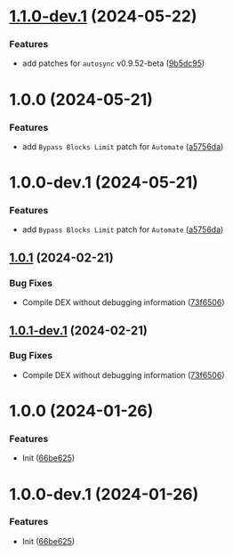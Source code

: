 # [1.1.0-dev.1](https://github.com/BholeyKaBhakt/revanced-patches-xtra/compare/v1.0.0...v1.1.0-dev.1) (2024-05-22)


### Features

* add patches for `autosync` v0.9.52-beta ([9b5dc95](https://github.com/BholeyKaBhakt/revanced-patches-xtra/commit/9b5dc9567fcb70277c5b38b4ccfc386bd2ed640d))

# 1.0.0 (2024-05-21)


### Features

* add `Bypass Blocks Limit` patch for `Automate` ([a5756da](https://github.com/BholeyKaBhakt/revanced-patches-xtra/commit/a5756da5d4f122b16509c4e980ffabd4586ae75d))

# 1.0.0-dev.1 (2024-05-21)


### Features

* add `Bypass Blocks Limit` patch for `Automate` ([a5756da](https://github.com/BholeyKaBhakt/revanced-patches-xtra/commit/a5756da5d4f122b16509c4e980ffabd4586ae75d))

## [1.0.1](https://github.com/ReVanced/revanced-patches-template/compare/v1.0.0...v1.0.1) (2024-02-21)


### Bug Fixes

* Compile DEX without debugging information ([73f6506](https://github.com/ReVanced/revanced-patches-template/commit/73f6506bccc01e5622a6e19bedcf6d54d3f701c7))

## [1.0.1-dev.1](https://github.com/ReVanced/revanced-patches-template/compare/v1.0.0...v1.0.1-dev.1) (2024-02-21)


### Bug Fixes

* Compile DEX without debugging information ([73f6506](https://github.com/ReVanced/revanced-patches-template/commit/73f6506bccc01e5622a6e19bedcf6d54d3f701c7))

# 1.0.0 (2024-01-26)


### Features

* Init ([66be625](https://github.com/ReVanced/revanced-patches-template/commit/66be625f25ee2d678dac62a5bf4daa631284f8f6))

# 1.0.0-dev.1 (2024-01-26)


### Features

* Init ([66be625](https://github.com/ReVanced/revanced-patches-template/commit/66be625f25ee2d678dac62a5bf4daa631284f8f6))
